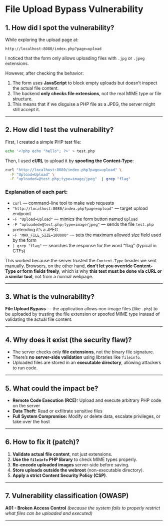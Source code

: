 # File Upload Bypass Vulnerability

## 1. How did I spot the vulnerability?

While exploring the upload page at:

```
http://localhost:8080/index.php?page=upload
```

I noticed that the form only allows uploading files with `.jpg` or `.jpeg` extensions.

However, after checking the behavior:

1. The form uses **JavaScript** to block empty uploads but doesn’t inspect the actual file content.
2. The backend **only checks file extensions**, not the real MIME type or file structure.
3. This means that if we disguise a PHP file as a JPEG, the server might still accept it.

---

## 2. How did I test the vulnerability?

First, I created a simple PHP test file:

```bash
echo '<?php echo "hello"; ?>' > test.php
```

Then, I used **cURL** to upload it by **spoofing the Content-Type**:

```bash
curl "http://localhost:8080/index.php?page=upload" \
  -F "Upload=Upload" \
  -F "uploaded=@test.php;type=image/jpeg"  | grep "flag"
```

### Explanation of each part:

* `curl` — command-line tool to make web requests
* `"http://localhost:8080/index.php?page=upload"` — target upload endpoint
* `-F "Upload=Upload"` — mimics the form button named `Upload`
* `-F "uploaded=@test.php;type=image/jpeg"` — sends the file `test.php` pretending it’s a JPEG
* `-F "MAX_FILE_SIZE=100000"` — sets the maximum allowed size field used by the form
* `| grep "flag"` — searches the response for the word “flag” (typical in CTFs)

This worked because the server trusted the `Content-Type` header we sent manually.
Browsers, on the other hand, **don’t let you override Content-Type or form fields freely**, which is why **this test must be done via cURL or a similar tool**, not from a normal webpage.

---

## 3. What is the vulnerability?

**File Upload Bypass** — the application allows non-image files (like `.php`) to be uploaded by trusting the file extension or spoofed MIME type instead of validating the actual file content.

---

## 4. Why does it exist (the security flaw)?

* The server checks only **file extensions**, not the binary file signature.
* There’s **no server-side validation** using libraries like `fileinfo`.
* Uploaded files are stored in an **executable directory**, allowing attackers to run code.

---

## 5. What could the impact be?

* **Remote Code Execution (RCE):** Upload and execute arbitrary PHP code on the server
* **Data Theft:** Read or exfiltrate sensitive files
* **Full System Compromise:** Modify or delete data, escalate privileges, or take over the host

---

## 6. How to fix it (patch)?

1. **Validate actual file content**, not just extensions.
2. **Use the `fileinfo` PHP library** to check MIME types properly.
3. **Re-encode uploaded images** server-side before saving.
4. **Store uploads outside the webroot** (non-executable directory).
5. **Apply a strict Content Security Policy (CSP)**.

---

## 7. Vulnerability classification (OWASP)

**A01 - Broken Access Control**
*(because the system fails to properly restrict what files can be uploaded and executed)*

---

